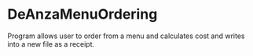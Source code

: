 # DeAnzaMenuOrdering
Program allows user to order from a menu and calculates cost and writes into a new file as a receipt.

